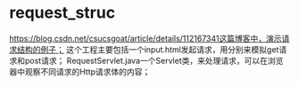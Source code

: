 # request_struc
https://blog.csdn.net/csucsgoat/article/details/112167341这篇博客中，演示请求结构的例子；
这个工程主要包括一个input.html发起请求，用分别来模拟get请求和post请求；
RequestServlet.java一个Servlet类，来处理请求，可以在浏览器中观察不同请求的Http请求体的内容；
